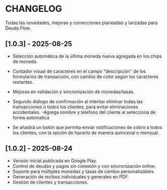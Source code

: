 # CHANGELOG

Todas las novedades, mejoras y correcciones planeadas y lanzadas para Deuda Flow.


## [1.0.3] - 2025-08-25
- Selección automática de la última moneda nueva agregada en los chips de moneda.
- Contador visual de caracteres en el campo "descripción" de los formularios de transacción, con cambio de color según los caracteres restantes.
- Mejoras en validación y sincronización de monedas/tasas.
- Segundo diálogo de confirmación al intentar eliminar todas las transacciones o todos los clientes, para evitar eliminaciones accidentales.
-Agrega nombre y telefono del cliente al selecciona de forma automatica

- Se añadirá un botón que permita enviar notificaciones de cobro a todos los clientes, con la opción de hacerlo de manera quincenal o mensual.

## [1.0.2] - 2025-08-24
- Versión inicial publicada en Google Play.
- Control de deudas y pagos sin conexión y con sincronización online.
- Soporte para múltiples monedas y tasas de cambio personalizables.
- Generación de recibos individuales y generales en PDF.
- Gestión de clientes y transacciones.

